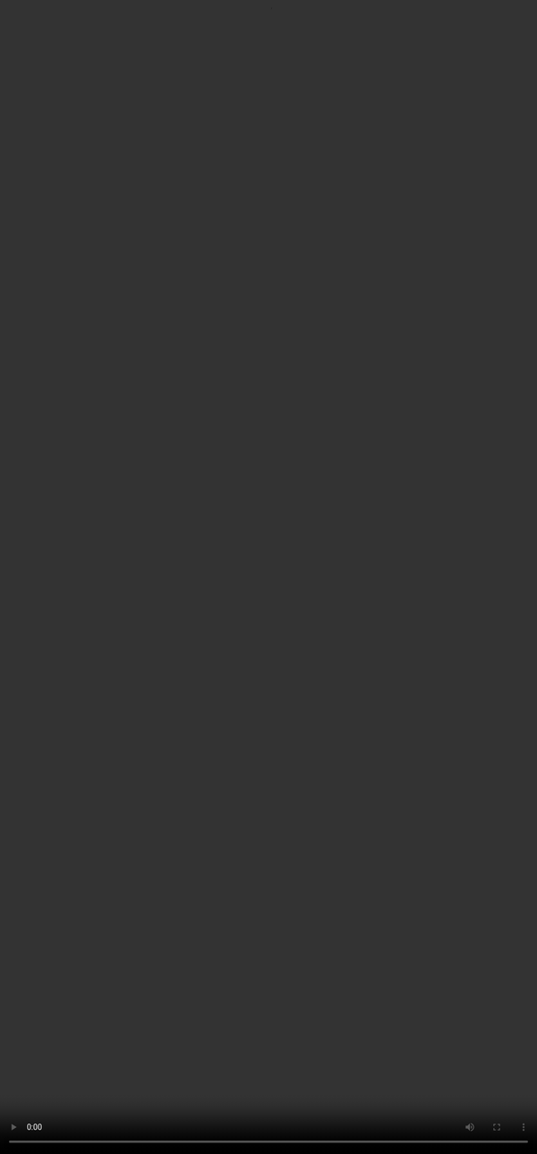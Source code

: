 # <span style="color:#364BC9">Handling Edge Cases - What If the Model Doesn’t Know?</span>

<video src="${PRIVATE_PROMPTING_VIDEO_7}" frameborder="0" allowfullscreen style="position: absolute; top: 0; left: 0; width: 100%; height: 100%; border: none; object-fit: cover;" controls="" controlslist="nodownload nofullscreen" style="width: 100%" />

### <span style="color:#364BC9">Why It Matters:</span>

In sensitive domains such as healthcare, finance, or model evaluation workflows (e.g., RLHF), inaccurate outputs can be misleading or harmful. AI models often generate guesses unless instructed otherwise.

**To improve output reliability, include a fallback clause:**

:::tip
Adding a fallback phrase improves response accuracy, reduces hallucination, and enhances safety, especially when prompting is used in high-stakes or auditable environments.
:::

### <span style="color:#364BC9">Example:</span>

* **Basic** -  *“Summarise expert views on AI in national security.”*
* **Refined** - *“Summarise expert views based on published sources. If no consensus exists, say: ‘Conflicting opinions found.’”*

### <span style="color:#364BC9">Edge-Case Instructions:</span>

* “If unsure, say: ‘Not enough information available.’”
* “If the answer is uncertain, respond: ‘Insufficient data.’”
* “If examples don’t apply, return: ‘No relevant match found.’”
* “Avoid speculation. Add a disclaimer if information may be biased.”

#### 💡 Edge-case handling helps test a model’s ability to:

* Admit uncertainty
* Follow safety-conscious instructions
* Distinguish between knowns and unknowns